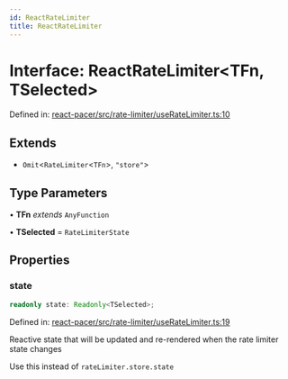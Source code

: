 ```yaml
---
id: ReactRateLimiter
title: ReactRateLimiter
---
```


<!-- DO NOT EDIT: this page is autogenerated from the type comments -->

# Interface: ReactRateLimiter\<TFn, TSelected\>

Defined in: [react-pacer/src/rate-limiter/useRateLimiter.ts:10](https://github.com/TanStack/pacer/blob/main/packages/react-pacer/src/rate-limiter/useRateLimiter.ts#L10)

## Extends

- `Omit`\<`RateLimiter`\<`TFn`\>, `"store"`\>

## Type Parameters

• **TFn** *extends* `AnyFunction`

• **TSelected** = `RateLimiterState`

## Properties

### state

```ts
readonly state: Readonly<TSelected>;
```

Defined in: [react-pacer/src/rate-limiter/useRateLimiter.ts:19](https://github.com/TanStack/pacer/blob/main/packages/react-pacer/src/rate-limiter/useRateLimiter.ts#L19)

Reactive state that will be updated and re-rendered when the rate limiter state changes

Use this instead of `rateLimiter.store.state`
